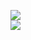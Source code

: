 [![](https://img.shields.io/badge/Made%20With-Github%20Spray-lightgrey.svg?style=for-the-badge&logo=github)](https://github.com/Annihil/github-spray#21822)  
[![](https://i.imgur.com/2DrTn0Z.gif)](https://github.com/Annihil/github-spray)